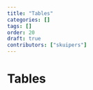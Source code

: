 ```yaml
---
title: "Tables"
categories: []
tags: []
order: 20
draft: true
contributors: ["skuipers"]
---
```

# Tables